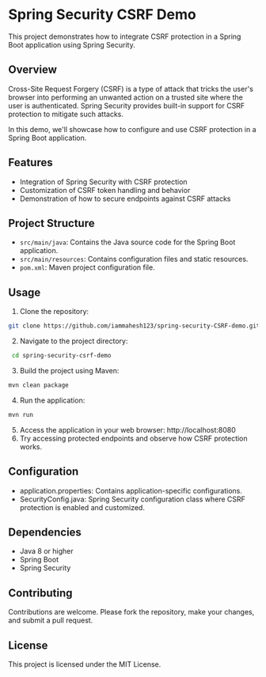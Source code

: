 # Spring Security CSRF Demo

This project demonstrates how to integrate CSRF protection in a Spring Boot application using Spring Security.

## Overview

Cross-Site Request Forgery (CSRF) is a type of attack that tricks the user's browser into performing an unwanted action on a trusted site where the user is authenticated. Spring Security provides built-in support for CSRF protection to mitigate such attacks.

In this demo, we'll showcase how to configure and use CSRF protection in a Spring Boot application.

## Features

- Integration of Spring Security with CSRF protection
- Customization of CSRF token handling and behavior
- Demonstration of how to secure endpoints against CSRF attacks

## Project Structure

- `src/main/java`: Contains the Java source code for the Spring Boot application.
- `src/main/resources`: Contains configuration files and static resources.
- `pom.xml`: Maven project configuration file.

## Usage

1. Clone the repository:

```bash
git clone https://github.com/iammahesh123/spring-security-CSRF-demo.git
```
2. Navigate to the project directory:
 ```bash
  cd spring-security-csrf-demo
 ```
3. Build the project using Maven:
 ```bash
mvn clean package
 ```
4. Run the application:
```bash
mvn run
 ```
5. Access the application in your web browser: http://localhost:8080
6. Try accessing protected endpoints and observe how CSRF protection works.
## Configuration
- application.properties: Contains application-specific configurations.
- SecurityConfig.java: Spring Security configuration class where CSRF protection is enabled and customized.
## Dependencies
- Java 8 or higher
- Spring Boot
- Spring Security
## Contributing
Contributions are welcome. Please fork the repository, make your changes, and submit a pull request.

## License
This project is licensed under the MIT License. 

